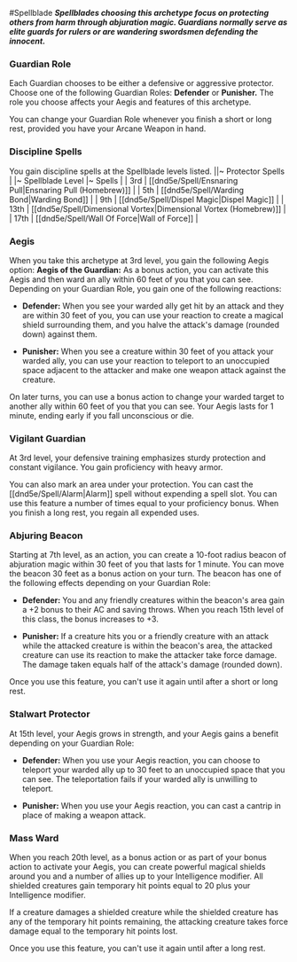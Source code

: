 #Spellblade
***Spellblades choosing this archetype focus on protecting others from harm through abjuration magic. Guardians normally serve as elite guards for rulers or are wandering swordsmen defending the innocent.***

### Guardian Role
Each Guardian chooses to be either a defensive or aggressive protector. Choose one of the following Guardian Roles: **Defender** or **Punisher.** The role you choose affects your Aegis and features of this archetype.

You can change your Guardian Role whenever you finish a short or long rest, provided you have your Arcane Weapon in hand.

### Discipline Spells
You gain discipline spells at the Spellblade levels listed.
||~ Protector Spells |
|~ Spellblade Level |~ Spells |
| 3rd | [[dnd5e/Spell/Ensnaring Pull\|Ensnaring Pull (Homebrew)]] |
| 5th | [[dnd5e/Spell/Warding Bond\|Warding Bond]] |
| 9th | [[dnd5e/Spell/Dispel Magic\|Dispel Magic]] |
| 13th | [[dnd5e/Spell/Dimensional Vortex\|Dimensional Vortex (Homebrew)]] |
| 17th | [[dnd5e/Spell/Wall Of Force\|Wall of Force]] |

### Aegis
When you take this archetype at 3rd level, you gain the following Aegis option:
**Aegis of the Guardian:** As a bonus action, you can activate this Aegis and then ward an ally within 60 feet of you that you can see. Depending on your Guardian Role, you gain one of the following reactions:

* **Defender:** When you see your warded ally get hit by an attack and they are within 30 feet of you, you can use your reaction to create a magical shield surrounding them, and you halve the attack's damage (rounded down) against them.

* **Punisher:** When you see a creature within 30 feet of you attack your warded ally, you can use your reaction to teleport to an unoccupied space adjacent to the attacker and make one weapon attack against the creature.

On later turns, you can use a bonus action to change your warded target to another ally within 60 feet of you that you can see. Your Aegis lasts for 1 minute, ending early if you fall unconscious or die.

### Vigilant Guardian
At 3rd level, your defensive training emphasizes sturdy protection and constant vigilance. You gain proficiency with heavy armor.

You can also mark an area under your protection. You can cast the [[dnd5e/Spell/Alarm\|Alarm]] spell without expending a spell slot. You can use this feature a number of times equal to your proficiency bonus. When you finish a long rest, you regain all expended uses.

### Abjuring Beacon
Starting at 7th level, as an action, you can create a 10-foot radius beacon of abjuration magic within 30 feet of you that lasts for 1 minute. You can move the beacon 30 feet as a bonus action on your turn. The beacon has one of the following effects depending on your Guardian Role:

* **Defender:** You and any friendly creatures within the beacon's area gain a +2 bonus to their AC and saving throws. When you reach 15th level of this class, the bonus increases to +3.

* **Punisher:** If a creature hits you or a friendly creature with an attack while the attacked creature is within the beacon's area, the attacked creature can use its reaction to make the attacker take force damage. The damage taken equals half of the attack's damage (rounded down).

Once you use this feature, you can't use it again until after a short or long rest.

### Stalwart Protector
At 15th level, your Aegis grows in strength, and your Aegis gains a benefit depending on your Guardian Role:

* **Defender:** When you use your Aegis reaction, you can choose to teleport your warded ally up to 30 feet to an unoccupied space that you can see. The teleportation fails if your warded ally is unwilling to teleport.

* **Punisher:** When you use your Aegis reaction, you can cast a cantrip in place of making a weapon attack.

### Mass Ward
When you reach 20th level, as a bonus action or as part of your bonus action to activate your Aegis, you can create powerful magical shields around you and a number of allies up to your Intelligence modifier. All shielded creatures gain temporary hit points equal to 20 plus your Intelligence modifier.

If a creature damages a shielded creature while the shielded creature has any of the temporary hit points remaining, the attacking creature takes force damage equal to the temporary hit points lost.

Once you use this feature, you can't use it again until after a long rest.